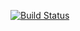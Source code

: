 [![Build Status](https://drone.itcloud.pro/api/badges/SAS-project/sas/status.svg)](https://drone.itcloud.pro/SAS-project/sas)